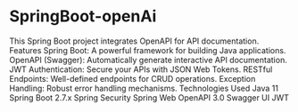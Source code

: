 # SpringBoot-openAi
This Spring Boot project integrates OpenAPI for API documentation. 
Features
Spring Boot: A powerful framework for building Java applications.
OpenAPI (Swagger): Automatically generate interactive API documentation.
JWT Authentication: Secure your APIs with JSON Web Tokens.
RESTful Endpoints: Well-defined endpoints for CRUD operations.
Exception Handling: Robust error handling mechanisms.
Technologies Used
Java 11
Spring Boot 2.7.x
Spring Security
Spring Web
OpenAPI 3.0
Swagger UI
JWT

